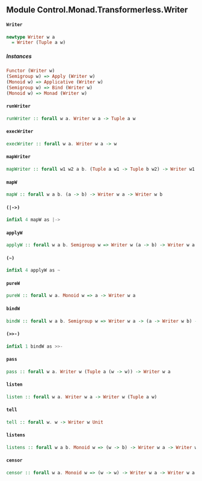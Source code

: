 ## Module Control.Monad.Transformerless.Writer

#### `Writer`

``` purescript
newtype Writer w a
  = Writer (Tuple a w)
```

##### Instances
``` purescript
Functor (Writer w)
(Semigroup w) => Apply (Writer w)
(Monoid w) => Applicative (Writer w)
(Semigroup w) => Bind (Writer w)
(Monoid w) => Monad (Writer w)
```

#### `runWriter`

``` purescript
runWriter :: forall w a. Writer w a -> Tuple a w
```

#### `execWriter`

``` purescript
execWriter :: forall w a. Writer w a -> w
```

#### `mapWriter`

``` purescript
mapWriter :: forall w1 w2 a b. (Tuple a w1 -> Tuple b w2) -> Writer w1 a -> Writer w2 b
```

#### `mapW`

``` purescript
mapW :: forall w a b. (a -> b) -> Writer w a -> Writer w b
```

#### `(|->)`

``` purescript
infixl 4 mapW as |->
```

#### `applyW`

``` purescript
applyW :: forall w a b. Semigroup w => Writer w (a -> b) -> Writer w a -> Writer w b
```

#### `(~)`

``` purescript
infixl 4 applyW as ~
```

#### `pureW`

``` purescript
pureW :: forall w a. Monoid w => a -> Writer w a
```

#### `bindW`

``` purescript
bindW :: forall w a b. Semigroup w => Writer w a -> (a -> Writer w b) -> Writer w b
```

#### `(>>-)`

``` purescript
infixl 1 bindW as >>-
```

#### `pass`

``` purescript
pass :: forall w a. Writer w (Tuple a (w -> w)) -> Writer w a
```

#### `listen`

``` purescript
listen :: forall w a. Writer w a -> Writer w (Tuple a w)
```

#### `tell`

``` purescript
tell :: forall w. w -> Writer w Unit
```

#### `listens`

``` purescript
listens :: forall w a b. Monoid w => (w -> b) -> Writer w a -> Writer w (Tuple a b)
```

#### `censor`

``` purescript
censor :: forall w a. Monoid w => (w -> w) -> Writer w a -> Writer w a
```



